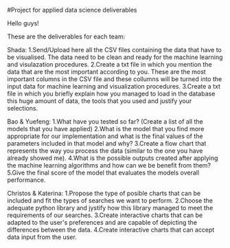 #Project for applied data science deliverables

Hello guys!

These are the deliverables for each team:

Shada:
1.Send/Upload here all the CSV files containing the data that have to be visualised. The data need to be clean and ready for the machine learning and visulazation procedures.
2.Create a txt file in which you mention the data that are the most important according to you. These are the most important columns in the CSV file and these collumns will be turned into the input data for machine learning and visualization procedures.
3.Create a txt file in which you briefly explain  how you managed to load in the database this huge amount of data, the tools that you used and justify your selections.

Bao & Yuefeng:
1.What have you tested so far? (Create a list of all the models that you have applied)
2.What is the model that you find more appropriate for our implementation and what is the final values of the parameters included in that model and why?
3.Create a flow chart that represents the way you process the data (similar to the one you have already showed me).
4.What is the possible outputs created after applying the machine learning algorithms and how can we be benefit from them?
5.Give the final score of the model that evaluates the models overall performance.

Christos & Katerina:
1.Propose the type of posible charts that can be included and fit the types of searches we want to perform.
2.Choose the adequate python library and jystify how this library managed to meet the requirements of our searches.
3.Create interactive charts that can be adapted to the user's preferences and are capable of depicting the differences between the data.
4.Create interactive charts that can accept data input from the user.
